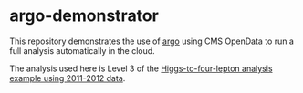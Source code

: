 # argo-demonstrator

This repository demonstrates the use of [argo](https://argoproj.github.io/) using CMS OpenData to run a full analysis automatically in the cloud.

The analysis used here is Level 3 of the [Higgs-to-four-lepton analysis example using 2011-2012 data](http://opendata.cern.ch/record/5500).
